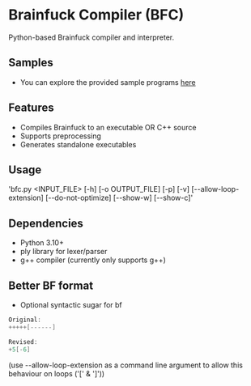 # Brainfuck Compiler (BFC)
Python-based Brainfuck compiler and interpreter.

## Samples
- You can explore the provided sample programs [here](examples/)

## Features
- Compiles Brainfuck to an executable OR C++ source
- Supports preprocessing
- Generates standalone executables

## Usage
'bfc.py <INPUT_FILE> [-h] [-o OUTPUT_FILE] [-p] [-v] [--allow-loop-extension] [--do-not-optimize] [--show-w] [--show-c]'

## Dependencies
- Python 3.10+
- ply library for lexer/parser
- g++ compiler (currently only supports g++)

## Better BF format
- Optional syntactic sugar for bf
```cpp
Original:
+++++[------]

Revised:
+5[-6]
```
(use --allow-loop-extension as a command line argument to allow this behaviour on loops ('[' & ']'))
